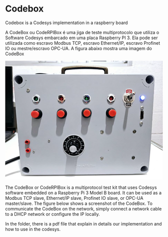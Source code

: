 # Codebox
Codebox is a Codesys implementation in a raspberry board

A CodeBox ou CodeRPIBox é uma jiga de teste multiprotocolo que utiliza o Software Codesys embarcado em uma placa Raspberry PI 3. Ela pode ser utilizada como escravo Modbus TCP, escravo Ethernet/IP, escravo Profinet IO ou mestre/escravo OPC-UA. A figura abaixo mostra uma imagem do CodeBox

![alt text](image.png)

The CodeBox or CodeRPIBox is a multiprotocol test kit that uses Codesys software embedded on a Raspberry Pi 3 Model B board. It can be used as a Modbus TCP slave, Ethernet/IP slave, Profinet IO slave, or OPC-UA master/slave. The figure below shows a screenshot of the CodeBox.
To communicate the CodeBox on the network, simply connect a network cable to a DHCP network or configure the IP locally.

In the folder, there is a pdf file that explain in details our implementation and how to use in the codesys.



